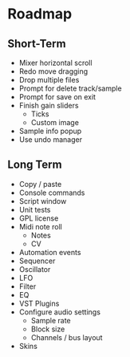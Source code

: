 # Roadmap

## Short-Term
- Mixer horizontal scroll
- Redo move dragging
- Drop multiple files
- Prompt for delete track/sample
- Prompt for save on exit
- Finish gain sliders
  - Ticks
  - Custom image
- Sample info popup
- Use undo manager

## Long Term

- Copy / paste
- Console commands
- Script window
- Unit tests
- GPL license
- Midi note roll
  - Notes
  - CV
- Automation events
- Sequencer
- Oscillator
- LFO
- Filter
- EQ
- VST Plugins
- Configure audio settings
  - Sample rate
  - Block size
  - Channels / bus layout
- Skins
